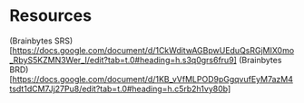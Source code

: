 # Resources
(Brainbytes SRS)[https://docs.google.com/document/d/1CkWditwAGBpwUEduQsRGjMIX0mo_RbyS5KZMN3Wer_I/edit?tab=t.0#heading=h.s3q0grs6fru9]
(Brainbytes BRD)[https://docs.google.com/document/d/1KB_vVfMLPOD9pGgqvufEyM7azM4tsdt1dCM7Jj27Pu8/edit?tab=t.0#heading=h.c5rb2h1vy80b]

